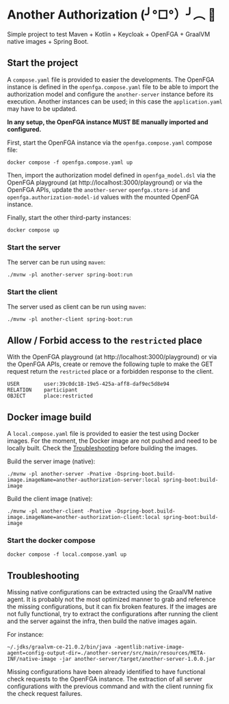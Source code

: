 # Another Authorization (╯°□°）╯︵ 👮‍

Simple project to test Maven + Kotlin + Keycloak + OpenFGA + GraalVM native images + Spring Boot.

## Start the project

A `compose.yaml` file is provided to easier the developments. The OpenFGA instance is defined in the
`openfga.compose.yaml` file to be able to import the authorization model and configure the `another-server` instance
before its execution. Another instances can be used; in this case the `application.yaml` may have to be updated.

**In any setup, the OpenFGA instance MUST BE manually imported and configured.**

First, start the OpenFGA instance via the `openfga.compose.yaml` compose file:

```shell
docker compose -f openfga.compose.yaml up
```

Then, import the authorization model defined in `openfga_model.dsl` via the OpenFGA playground
(at http://localhost:3000/playground) or via the OpenFGA APIs, update the `another-server` `openfga.store-id` and
`openfga.authorization-model-id` values with the mounted OpenFGA instance.

Finally, start the other third-party instances:

```shell
docker compose up
```

### Start the server

The server can be run using `maven`:

```shell
./mvnw -pl another-server spring-boot:run
```

### Start the client

The server used as client can be run using `maven`:

```shell
./mvnw -pl another-client spring-boot:run
```

## Allow / Forbid access to the `restricted` place

With the OpenFGA playground (at http://localhost:3000/playground) or via the OpenFGA APIs, create or remove the
following tuple to make the GET request return the `restricted` place or a forbidden response to the client.

```
USER        user:39c0dc18-19e5-425a-aff8-daf9ec5d8e94
RELATION    participant
OBJECT      place:restricted
```

## Docker image build

A `local.compose.yaml` file is provided to easier the test using Docker images. For the moment, the Docker image are not
pushed and need to be locally built. Check the [Troubleshooting](#troubleshooting) before building the images.

Build the server image (native):

```shell
./mvnw -pl another-server -Pnative -Dspring-boot.build-image.imageName=another-authorization-server:local spring-boot:build-image
```

Build the client image (native):

```shell
./mvnw -pl another-client -Pnative -Dspring-boot.build-image.imageName=another-authorization-client:local spring-boot:build-image
```

### Start the docker compose

```shell
docker compose -f local.compose.yaml up
```

## Troubleshooting

Missing native configurations can be extracted using the GraalVM native agent. It is probably not the most optimized
manner to grab and reference the missing configurations, but it can fix broken features. If the images are not fully
functional, try to extract the configurations after running the client and the server against the infra, then build the
native images again.

For instance:

```shell
~/.jdks/graalvm-ce-21.0.2/bin/java -agentlib:native-image-agent=config-output-dir=./another-server/src/main/resources/META-INF/native-image -jar another-server/target/another-server-1.0.0.jar
```

Missing configurations have been already identified to have functional check requests to the OpenFGA instance. The
extraction of all server configurations with the previous command and with the client running fix the check request
failures.
